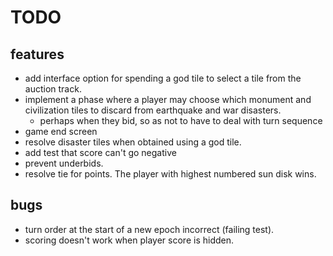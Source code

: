 # TODO

## features

- add interface option for spending a god tile to select a tile from the auction track.
- implement a phase where a player may choose which monument and civilization tiles to discard from earthquake and war disasters.
  - perhaps when they bid, so as not to have to deal with turn sequence
- game end screen
- resolve disaster tiles when obtained using a god tile.
- add test that score can't go negative
- prevent underbids.
- resolve tie for points. The player with highest numbered sun disk wins.

## bugs

- turn order at the start of a new epoch incorrect (failing test).
- scoring doesn't work when player score is hidden.
  